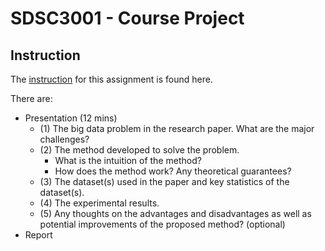 # SDSC3001 - Course Project

## Instruction

The [instruction](./SDSC3001%20-%20Course%20Project.md) for this assignment is found here.

There are:

- Presentation (12 mins)
  - (1) The big data problem in the research paper. What are the major challenges?
  - (2) The method developed to solve the problem.
    - What is the intuition of the method?
    - How does the method work? Any theoretical guarantees?
  - (3) The dataset(s) used in the paper and key statistics of the dataset(s).
  - (4) The experimental results.
  - (5) Any thoughts on the advantages and disadvantages as well as potential improvements of the proposed method? (optional)
- Report
